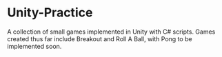 # Unity-Practice

A collection of small games implemented in Unity with C# scripts. 
Games created thus far include Breakout and Roll A Ball, with Pong to be implemented soon. 
